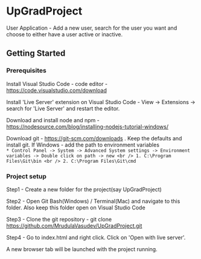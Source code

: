 # UpGradProject
User Application - Add a new user, search for the user you want and choose to either have a user active or inactive.

## Getting Started

### Prerequisites

Install Visual Studio Code - code editor - https://code.visualstudio.com/download

Install 'Live Server' extension on Visual Studio Code - View -> Extensions -> search for 'Live Server' and restart the editor.

Download and install node and npm  - https://nodesource.com/blog/installing-nodejs-tutorial-windows/

Download git - https://git-scm.com/downloads . Keep the defaults and install git.
If Windows - add the path to environment variables <br />
    ``` * Control Panel -> System -> Advanced System settings -> Environment variables -> Double click on path -> new <br />
        1. C:\Program Files\Git\bin <br />
        2. C:\Program Files\Git\cmd
    ```
### Project setup

Step1 - Create a new folder for the project(say UpGradProject)

Step2 - Open Git Bash(Windows) / Terminal(Mac) and navigate to this folder. Also keep this folder open on Visual Studio Code

Step3 - Clone the git repository - git clone https://github.com/MrudulaVasudev/UpGradProject.git

Step4 - Go to index.html and right click. Click on 'Open with live server'.

A new browser tab will be launched with the project running.

